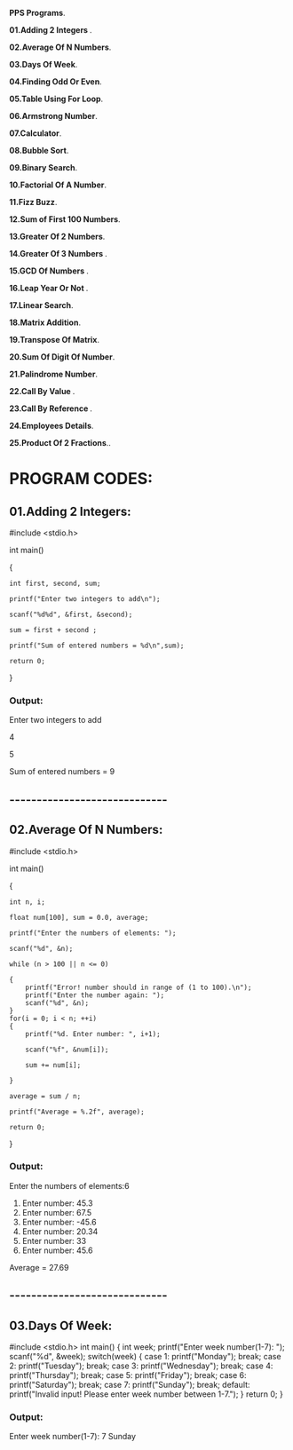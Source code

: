 
<strong>PPS Programs</strong>.

<strong>01.Adding 2 Integers </strong>.

<strong>02.Average Of N Numbers</strong>.

<strong>03.Days Of Week</strong>.

<strong>04.Finding Odd Or Even</strong>.

<strong>05.Table Using For Loop</strong>.

<strong>06.Armstrong Number</strong>.

<strong>07.Calculator</strong>.

<strong>08.Bubble Sort</strong>.

<strong>09.Binary Search</strong>.

<strong>10.Factorial Of A Number</strong>.

<strong>11.Fizz Buzz</strong>.

<strong>12.Sum of First 100 Numbers</strong>.

<strong>13.Greater Of 2 Numbers</strong>.

<strong>14.Greater Of 3 Numbers </strong>.

<strong>15.GCD Of Numbers </strong>.

<strong>16.Leap Year Or Not </strong>.

<strong>17.Linear Search</strong>.

<strong>18.Matrix Addition</strong>.

<strong>19.Transpose Of Matrix</strong>.

<strong>20.Sum Of Digit Of Number</strong>.

<strong>21.Palindrome Number</strong>.

<strong>22.Call By Value </strong>.

<strong>23.Call By Reference </strong>.

<strong>24.Employees Details</strong>.

<strong>25.Product Of 2 Fractions</strong>..



# PROGRAM CODES:

## 01.Adding 2 Integers:

#include <stdio.h>

int main()

{
    
    int first, second, sum;

    printf("Enter two integers to add\n");

    scanf("%d%d", &first, &second);

    sum = first + second ;

    printf("Sum of entered numbers = %d\n",sum);

    return 0;
}



### Output:
 

 Enter two integers to add

 4

 5

 Sum of entered numbers = 9



## -----------------------------


## 02.Average Of N Numbers:

#include <stdio.h>

int main()

{

    int n, i;

    float num[100], sum = 0.0, average;

    printf("Enter the numbers of elements: ");

    scanf("%d", &n);

    while (n > 100 || n <= 0)

    {
        printf("Error! number should in range of (1 to 100).\n");
        printf("Enter the number again: ");
        scanf("%d", &n);
    }
    for(i = 0; i < n; ++i)
    {
        printf("%d. Enter number: ", i+1);

        scanf("%f", &num[i]);

        sum += num[i];

    }

    average = sum / n;

    printf("Average = %.2f", average);

    return 0;

}

### Output:

 Enter the numbers of elements:6

1. Enter number: 45.3
2. Enter number: 67.5
3. Enter number: -45.6
4. Enter number: 20.34
5. Enter number: 33
6. Enter number: 45.6

 Average =  27.69



## -----------------------------


## 03.Days Of Week:

#include <stdio.h>
 int main()
 {
     int week; 
     printf("Enter week number(1-7): "); scanf("%d", &week);
     switch(week)
     { 
        case 1: printf("Monday"); 
        break; 
        case 2: printf("Tuesday"); 
        break; 
        case 3: printf("Wednesday"); 
        break; 
        case 4: printf("Thursday"); 
        break; 
        case 5: printf("Friday"); 
        break; 
        case 6: printf("Saturday");
        break;
        case 7: printf("Sunday"); 
        break;
        default: printf("Invalid input! Please enter week number between 1-7.");
     } 
     return 0; 
 }

### Output:
Enter week number(1-7): 7
Sunday

